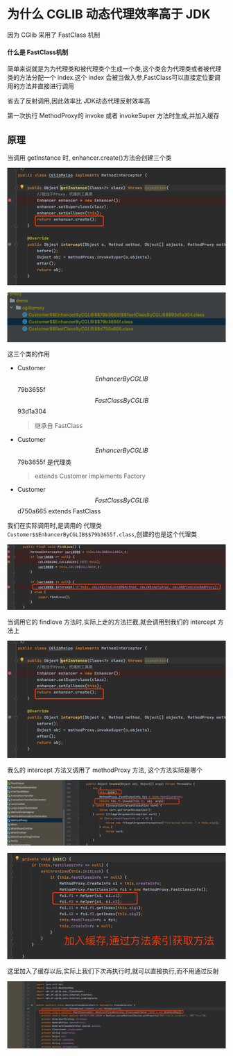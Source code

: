 # 为什么 CGLIB 动态代理效率高于 JDK

因为 CGlib 采用了 FastClass 机制

#### 什么是 FastClass机制

简单来说就是为为代理类和被代理类个生成一个类,这个类会为代理类或者被代理类的方法分配一个 index.这个 index 会被当做入参,FastClass可以直接定位要调用的方法并直接进行调用

省去了反射调用,因此效率比 JDK动态代理反射效率高

第一次执行 MethodProxy的 invoke 或者 invokeSuper 方法时生成,并加入缓存

## 原理

当调用 getInstance 时, enhancer.create()方法会创建三个类

![image-20200815220708484](../../../assets/image-20200815220708484.png)



![image-20200815220604106](../../../assets/image-20200815220604106.png)

这三个类的作用

- Customer$$EnhancerByCGLIB$$79b3655f$$FastClassByCGLIB$$93d1a304

  > 继承自 FastClass

- Customer$$EnhancerByCGLIB$$79b3655f  是代理类

  > extends Customer implements Factory 

- Customer$$FastClassByCGLIB$$d750a665 extends FastClass 

我们在实际调用时,是调用的 代理类`Customer$$EnhancerByCGLIB$$79b3655f.class`,创建的也是这个代理类



![image-20200815221140481](../../../assets/image-20200815221140481.png)

当调用它的 findlove 方法时,实际上走的方法拦截,就会调用到我们的 intercept 方法上

![image-20200815220708484](../../../assets/image-20200815220708484.png)

我么的 intercept 方法又调用了 methodProxy 方法, 这个方法实际是哪个

![image-20200815221355383](../../../assets/image-20200815221355383.png)

![image-20200815221429621](../../../assets/image-20200815221429621.png)

这里加入了缓存以后,实际上我们下次再执行时,就可以直接执行,而不用通过反射

![image-20200815221625441](../../../assets/image-20200815221625441.png)
